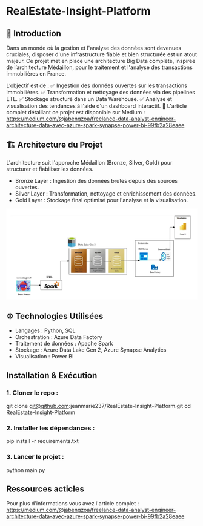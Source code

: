# RealEstate-Insight-Platform

## 🚀 Introduction
Dans un monde où la gestion et l'analyse des données sont devenues cruciales, disposer d'une infrastructure fiable et bien structurée est un atout majeur. Ce projet met en place une architecture Big Data complète, inspirée de l’architecture Médaillon, pour le traitement et l'analyse des transactions immobilières en France.

L’objectif est de :
✅ Ingestion des données ouvertes sur les transactions immobilières.
✅ Transformation et nettoyage des données via des pipelines ETL.
✅ Stockage structuré dans un Data Warehouse.
✅ Analyse et visualisation des tendances à l'aide d'un dashboard interactif.
📖 L'article complet détaillant ce projet est disponible sur Medium : https://medium.com/@jabengzoa/freelance-data-analyst-engineer-architecture-data-avec-azure-spark-synapse-power-bi-99fb2a28eaee


## 🏗 Architecture du Projet
L'architecture suit l'approche Médaillon (Bronze, Silver, Gold) pour structurer et fiabiliser les données.
- Bronze Layer : Ingestion des données brutes depuis des sources ouvertes.
- Silver Layer : Transformation, nettoyage et enrichissement des données.
- Gold Layer : Stockage final optimisé pour l'analyse et la visualisation.

![alt text](images/image.png)

## ⚙ Technologies Utilisées
- Langages : Python, SQL
- Orchestration : Azure Data Factory
- Traitement de données : Apache Spark
- Stockage : Azure Data Lake Gen 2, Azure Synapse Analytics
- Visualisation : Power BI

## Installation & Exécution

### 1. Cloner le repo :

git clone git@github.com:jeanmarie237/RealEstate-Insight-Platform.git
cd RealEstate-Insight-Platform

### 2. Installer les dépendances :
pip install -r requirements.txt

### 3. Lancer le projet :
python main.py


## Ressources acticles 
Pour plus d'informations vous avez l'article complet : https://medium.com/@jabengzoa/freelance-data-analyst-engineer-architecture-data-avec-azure-spark-synapse-power-bi-99fb2a28eaee

